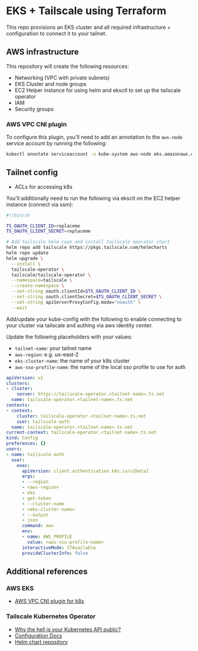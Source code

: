 # EKS + Tailscale using Terraform

This repo provisions an EKS cluster and all required infrastructure + configuration to connect it to your tailnet.

## AWS infrastructure

This repository will create the following resources:

- Networking (VPC with private subnets)
- EKS Cluster and node groups
- EC2 Helper instance for using helm and eksctl to set up the tailscale operator
- IAM
- Security groups

### AWS VPC CNI plugin

To configure this plugin, you'll need to add an annotation to the `aws-node` service account by running the following:

```sh
kubectl annotate serviceaccount -n kube-system aws-node eks.amazonaws.com/role-arn=arn:aws:iam::<aws-account-num>:role/AmazonEKSVPCCNIRole
```

## Tailnet config

- ACLs for accessing k8s

You'll additionally need to run the following via eksctl on the EC2 helper instance (connect via ssm):

```sh
#!/bin/sh

TS_OAUTH_CLIENT_ID=replaceme
TS_OAUTH_CLIENT_SECRET=replaceme

# Add tailscale helm repo and install tailscale operator chart
helm repo add tailscale https://pkgs.tailscale.com/helmcharts
helm repo update
helm upgrade \
  --install \
  tailscale-operator \
  tailscale/tailscale-operator \
  --namespace=tailscale \
  --create-namespace \
  --set-string oauth.clientId=$TS_OAUTH_CLIENT_ID \
  --set-string oauth.clientSecret=$TS_OAUTH_CLIENT_SECRET \
  --set-string apiServerProxyConfig.mode="noauth" \
  --wait
```

Add/update your kube-config with the following to enable connecting to your cluster via tailscale and authing via aws identity center.

Update the following placeholders with your values:

- `tailnet-name`: your tailnet name
- `aws-region`: e.g. us-east-2
- `eks-cluster-name`: the name of your k8s cluster
- `aws-sso-profile-name`: the name of the local sso profile to use for auth

```yaml
apiVersion: v1
clusters:
- cluster:
    server: https://tailscale-operator.<tailnet-name>.ts.net
  name: tailscale-operator.<tailnet-name>.ts.net
contexts:
- context:
    cluster: tailscale-operator.<tailnet-name>.ts.net
    user: tailscale-auth
  name: tailscale-operator.<tailnet-name>.ts.net
current-context: tailscale-operator.<tailnet-name>.ts.net
kind: Config
preferences: {}
users:
- name: tailscale-auth
  user:
    exec:
      apiVersion: client.authentication.k8s.io/v1beta1
      args:
      - --region
      - <aws-region>
      - eks
      - get-token
      - --cluster-name
      - <eks-cluster-name>
      - --output
      - json
      command: aws
      env:
      - name: AWS_PROFILE
        value: <aws-sso-profile-name>
      interactiveMode: IfAvailable
      provideClusterInfo: false
```

## Additional references

### AWS EKS

- [AWS VPC CNI plugin for k8s](https://docs.aws.amazon.com/eks/latest/userguide/cni-iam-role.html)

### Tailscale Kubernetes Operator

- [Why the hell is your Kubernetes API public?](https://leebriggs.co.uk/blog/2024/03/23/why-public-k8s-controlplane)
- [Configuration Docs](https://tailscale.com/kb/1236/kubernetes-operator#installation)
- [Helm chart repository](https://github.com/tailscale/tailscale/blob/main/cmd/k8s-operator/deploy/chart/values.yaml)